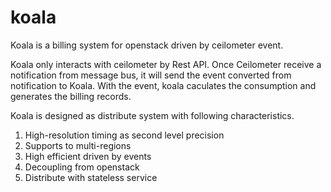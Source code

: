 # koala
Koala is a billing system for openstack driven by ceilometer event.

Koala only interacts with ceilometer by Rest API. Once Ceilometer receive a notification from message bus, it will
send the event converted from notification to Koala. With the event, koala caculates the consumption and generates
the billing records.

Koala is designed as distribute system with following characteristics.
1. High-resolution timing as second level precision
2. Supports to multi-regions
3. High efficient driven by events
4. Decoupling from openstack
5. Distribute with stateless service
